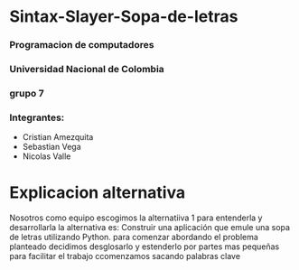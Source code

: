 # Sintax-Slayer-Sopa-de-letras

### Programacion de computadores

### Universidad Nacional de Colombia

### grupo 7

### Integrantes: 
- Cristian Amezquita
- Sebastian Vega
- Nicolas Valle

# Explicacion alternativa 
Nosotros como equipo escogimos la alternatiiva 1 para entenderla y desarrollarla
la alternativa es: Construir una aplicación que emule una sopa de letras utilizando Python.
para comenzar abordando el problema planteado decidimos desglosarlo y estenderlo por partes mas pequeñas para facilitar el trabajo
ccomenzamos sacando palabras clave
